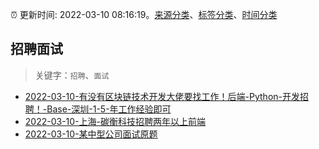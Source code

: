 :alarm_clock: 更新时间: 2022-03-10 08:16:19。[来源分类](../README.md)、[标签分类](../TAGS.md)、[时间分类](../TIMELINE.md)

## 招聘面试


> 关键字：`招聘`、`面试`



- [2022-03-10-有没有区块链技术开发大佬要找工作！后端-Python-开发招聘！-Base-深圳-1-5-年工作经验即可](https://www.v2ex.com/t/839428) 
- [2022-03-10-上海-碳衡科技招聘两年以上前端](https://www.v2ex.com/t/839402) 
- [2022-03-10-某中型公司面试原题](https://toutiao.io/k/k46pzgf) 
